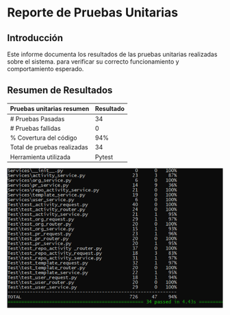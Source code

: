 # Reporte de Pruebas Unitarias

## Introducción
Este informe documenta los resultados de las pruebas unitarias realizadas sobre el sistema. para verificar su correcto funcionamiento y comportamiento esperado.

## Resumen de Resultados


| Pruebas unitarias resumen | Resultado |
|---------------------------|-----------|
| # Pruebas Pasadas         | 34        |
| # Pruebas fallidas        | 0         |
| % Covertura del código     | 94%       |
| Total de pruebas realizadas | 34       |
| Herramienta utilizada | Pytest       |


![Resultados de Pruebas](test.png)